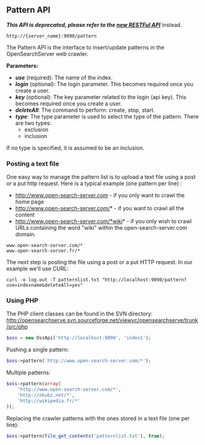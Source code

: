 ## Pattern API

_**This API is deprecated, please refer to the [new RESTFul API](../api_v2/README.html)**_ instead.

    http://{server_name}:9090/pattern

The Pattern API is the interface to insert/update patterns in the OpenSearchServer web crawler.
    
**Parameters:**
- _**use**_ (required): The name of the index.
- _**login**_ (optional): The login parameter. This becomes required once you create a user.
- _**key**_ (optional): The key parameter related to the login (api key). This becomes required once you create a user.
- _**deleteAll**_: The command to perform: create, stop, start.
- _**type**_: The type parameter is used to select the type of the pattern. There are two types:
  - exclusion
  - inclusion

If no type is specified, it is assumed to be an inclusion.

### Posting a text file

One easy way to manage the pattern list is to upload a text file using a post or a put http request. Here is a typical example (one pattern per line) :

* http://www.open-search-server.com - if you only want to crawl the home page
* http://www.open-search-server.com/* -  if you want to crawl all the content
* http://www.open-search-server.com/*wiki* - if you only wish to crawl URLs containing the word "wiki" within the open-search-server.com domain.
 
```
www.open-search-server.com/*
www.open-search-server.fr/*
```

The next step is posting the file using a post or a put HTTP request.
In our example we'll use CURL:

    curl -o log.out -T patternlist.txt "http://localhost:9090/pattern?use=indexname&deleteAll=yes"

### Using PHP

The PHP client classes can be found in the SVN directory: http://opensearchserve.svn.sourceforge.net/viewvc/opensearchserve/trunk/src/php

```php
$oss = new OssApi('http://localhost:9090', 'index1');
```

Pushing a single pattern:

```php
$oss->pattern('http://www.open-search-server.com/*');
```

Multiple patterns:

```php
$oss->pattern(array(
    'http://www.open-search-server.com/*',
    'http://nkubz.net/*',
    'http://wikipedia.fr/*'
));
```

Replacing the crawler patterns with the ones stored in a text file (one per line):

```php
$oss->pattern(file_get_contents('patternlist.txt'), true);
```
